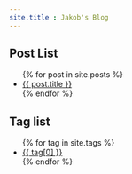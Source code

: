 ```yaml
---
site.title : Jakob's Blog
---
```



## Post List

<ul>
  {% for post in site.posts %}
    <li>
      <a href="{{ post.url | prepend:site.baseurl }}">{{ post.title }}</a>
    </li>
  {% endfor %}
</ul>

## Tag list
  <ul class="tag-cloud">
{% for tag in site.tags %}
  <li>
  		<a href="{{ site.baseurl }}/tags#{{ tag[0] | slugize }}">
        {{ tag[0] }}
      </a>
  </li>
  {% endfor %}
</ul>
